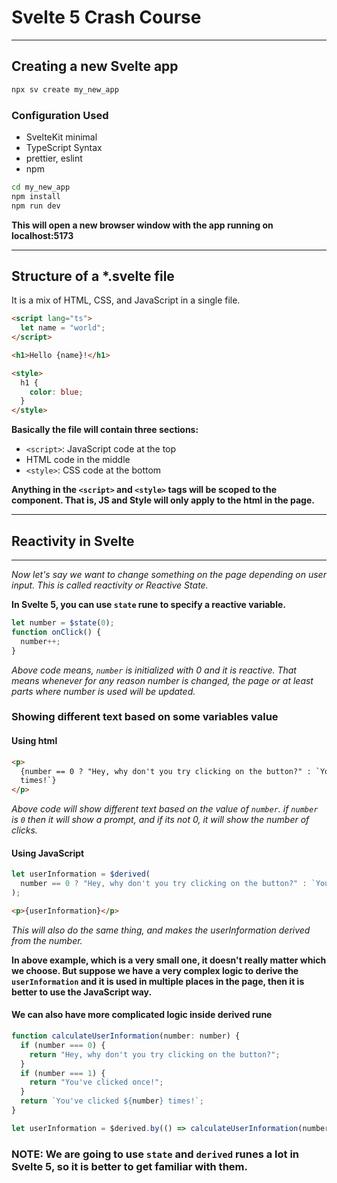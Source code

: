 # Svelte 5 Crash Course

---

## Creating a new Svelte app

```bash
npx sv create my_new_app
```

### Configuration Used

- SvelteKit minimal
- TypeScript Syntax
- prettier, eslint
- npm

```bash
cd my_new_app
npm install
npm run dev
```

**This will open a new browser window with the app running on localhost:5173**

---

## Structure of a \*.svelte file

It is a mix of HTML, CSS, and JavaScript in a single file.

```html
<script lang="ts">
  let name = "world";
</script>

<h1>Hello {name}!</h1>

<style>
  h1 {
    color: blue;
  }
</style>
```

**Basically the file will contain three sections:**

- `<script>`: JavaScript code at the top
- HTML code in the middle
- `<style>`: CSS code at the bottom

**Anything in the `<script>` and `<style>` tags will be scoped to the component. That is, JS and Style will only apply to the html in the page.**

---

## Reactivity in Svelte

---

_Now let's say we want to change something on the page depending on user input. This is called reactivity or Reactive State._

**In Svelte 5, you can use `state` rune to specify a reactive variable.**

```js
let number = $state(0);
function onClick() {
  number++;
}
```

_Above code means, `number` is initialized with 0 and it is reactive. That means whenever for any reason number is changed, the page or at least parts where number is used will be updated._

### Showing different text based on some variables value

#### Using html

```html
<p>
  {number == 0 ? "Hey, why don't you try clicking on the button?" : `You've clicked ${number}
  times!`}
</p>
```

_Above code will show different text based on the value of `number`. if `number` is `0` then it will show a prompt, and if its not 0, it will show the number of clicks._

#### Using JavaScript

```js
let userInformation = $derived(
  number == 0 ? "Hey, why don't you try clicking on the button?" : `You've clicked ${number} times!`
);
```

```html
<p>{userInformation}</p>
```

_This will also do the same thing, and makes the userInformation derived from the number._

**In above example, which is a very small one, it doesn't really matter which we choose. But suppose we have a very complex logic to derive the `userInformation` and it is used in multiple places in the page, then it is better to use the JavaScript way.**

#### We can also have more complicated logic inside derived rune

```js
function calculateUserInformation(number: number) {
  if (number === 0) {
    return "Hey, why don't you try clicking on the button?";
  }
  if (number === 1) {
    return "You've clicked once!";
  }
  return `You've clicked ${number} times!`;
}

let userInformation = $derived.by(() => calculateUserInformation(number));
```
### NOTE: We are going to use `state` and `derived` runes a lot in Svelte 5, so it is better to get familiar with them.